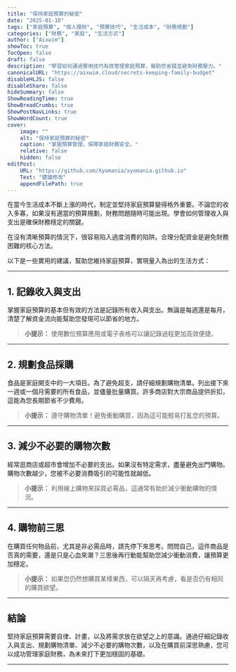 ```yaml
---
title: "保持家庭預算的秘密"
date: "2025-01-10"
tags: ["家庭預算", "個人理財", "預算技巧", "生活成本", "財務規劃"]
categories: ["財務", "家庭", "生活方式"]
author: ["Aixwim"]
showToc: true
TocOpen: false
draft: false
description: "學習如何通過實用技巧有效管理家庭預算，幫助您省錢並避免財務壓力。"
canonicalURL: "https://aixwim.cloud/secrets-keeping-family-budget"
disableHLJS: false
disableShare: false
hideSummary: false
ShowReadingTime: true
ShowBreadCrumbs: true
ShowPostNavLinks: true
ShowWordCount: true
cover:
    image: ""
    alt: "保持家庭預算的秘密"
    caption: "掌握預算管理，保障家庭財務安全。"
    relative: false
    hidden: false
editPost:
    URL: "https://github.com/Xyomania/xyomania.github.io"
    Text: "建議修改"
    appendFilePath: true
---
```


在當今生活成本不斷上漲的時代，制定並堅持家庭預算變得格外重要。不論您的收入多寡，如果沒有適當的預算規劃，財務問題隨時可能出現。學會如何管理收入與支出是確保財務穩定的關鍵。

在沒有清晰預算的情況下，很容易陷入過度消費的陷阱。合理分配資金是避免財務困難的核心方法。

以下是一些實用的建議，幫助您維持家庭預算，實現量入為出的生活方式：

---

## 1. **記錄收入與支出**

掌握家庭預算的基本但有效的方法是記錄所有收入與支出。無論是每週還是每月，清楚了解資金流向能幫助您發現可以節省的地方。

> **小提示：** 使用數位預算應用或電子表格可以讓記錄過程更加高效便捷。

---

## 2. **規劃食品採購**

食品是家庭開支中的一大項目。為了避免超支，請仔細規劃購物清單。列出接下來一週或一個月需要的所有食品，並儘量批量購買。許多商店對大宗商品提供折扣，這能為您長期節省不少費用。

> **小提示：** 遵守購物清單！避免衝動購買，因為這可能輕易打亂您的預算。

---

## 3. **減少不必要的購物次數**

經常逛商店或超市會增加不必要的支出。如果沒有特定需求，盡量避免出門購物。購物次數越少，您被不必要消費吸引的可能性就越低。

> **小提示：** 利用線上購物來採買必需品，這通常有助於減少衝動購物的情況。

---

## 4. **購物前三思**

在購買任何物品前，尤其是非必需品時，請先停下來思考。問問自己，這件商品是否真的需要，還是只是心血來潮？三思後再行動能幫助您減少衝動消費，讓預算更加穩定。

> **小提示：** 如果您仍然想購買某樣東西，可以隔天再考慮，看是否仍有相同的購買欲望。

---

## 結論

堅持家庭預算需要自律、計畫，以及將需求放在欲望之上的意識。通過仔細記錄收入與支出、規劃購物清單、減少不必要的購物次數，以及在購買前深思熟慮，您可以成功管理家庭財務，為未來打下更加穩固的基礎。

---
